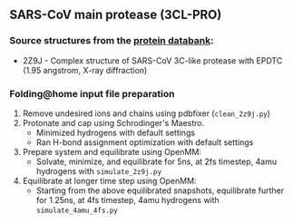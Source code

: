 ## SARS-CoV main protease (3CL-PRO)

### Source structures from the [protein databank](http://rcsb.org): 
* 2Z9J - Complex structure of SARS-CoV 3C-like protease with EPDTC (1.95 angstrom, X-ray diffraction)

### Folding@home input file preparation 
1. Remove undesired ions and chains using pdbfixer (`clean_2z9j.py`)
2. Protonate and cap using Schrodinger's Maestro.
    - Minimized hydrogens with default settings
    - Ran H-bond assignment optimization with default settings
3. Prepare system and equilibrate using OpenMM:
    - Solvate, minimize, and equilibrate for 5ns, at 2fs timestep, 4amu hydrogens with `simulate_2z9j.py`
4. Equilibrate at longer time step using OpenMM:
    - Starting from the above equilibrated snapshots, equilibrate further for 1.25ns, at 4fs timestep, 4amu hydrogens with `simulate_4amu_4fs.py`
